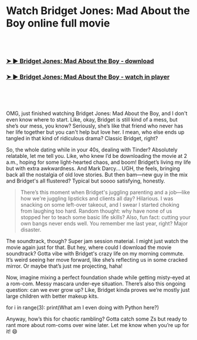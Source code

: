 <h1>Watch Bridget Jones: Mad About the Boy online full movie</h1>


<br><br>

<h3><a href="https://Charless-endenracamb1971.github.io/afrexapbwv/">➤ ► Bridget Jones: Mad About the Boy - download</a></h3> 
<h3><a href="https://Charless-endenracamb1971.github.io/afrexapbwv/">➤ ► Bridget Jones: Mad About the Boy - watch in player</a></h3>


<br><br><br>


OMG, just finished watching Bridget Jones: Mad About the Boy, and I don't even know where to start. Like, okay, Bridget is still kind of a mess, but she’s our mess, you know? Seriously, she’s like that friend who never has her life together but you can't help but love her. I mean, who else ends up tangled in that kind of ridiculous drama? Classic Bridget, right?

So, the whole dating while in your 40s, dealing with Tinder? Absolutely relatable, let me tell you. Like, who knew I’d be downloading the movie at 2 a.m., hoping for some light-hearted chaos, and boom! Bridget’s living my life but with extra awkwardness. And Mark Darcy... UGH, the feels, bringing back all the nostalgia of old love stories. But then bam—new guy in the mix and Bridget's all flustered? Typical but soooo satisfying, honestly.

> There’s this moment when Bridget's juggling parenting and a job—like how we're juggling lipsticks and clients all day? Hilarious. I was snacking on some left-over takeout, and I swear I started choking from laughing too hard. Random thought: why have none of us stopped her to teach some basic life skills? Also, fun fact: cutting your own bangs never ends well. You remember me last year, right? Major disaster.

The soundtrack, though? Super jam session material. I might just watch the movie again just for that. But hey, where could I download the movie soundtrack? Gotta vibe with Bridget's crazy life on my morning commute. It’s weird seeing her move forward, like she’s reflecting us in some cracked mirror. Or maybe that’s just me projecting, haha!

Now, imagine mixing a perfect foundation shade while getting misty-eyed at a rom-com. Messy mascara under-eye situation. There’s also this ongoing question: can we ever grow up? Like, Bridget kinda proves we’re mostly just large children with better makeup kits.

for i in range(3): print(What am I even doing with Python here?)

Anyway, how’s this for chaotic rambling? Gotta catch some Zs but ready to rant more about rom-coms over wine later. Let me know when you’re up for it! 😄
